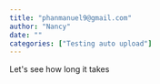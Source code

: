 ```yaml
---
title: "phanmanuel9@gmail.com"
author: "Nancy"
date: ""
categories: ["Testing auto upload"]
---
```


Let's see how long it takes
